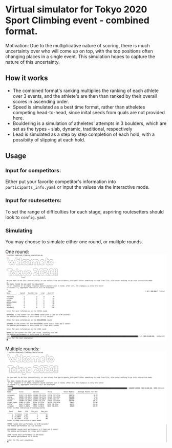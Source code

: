 # Virtual simulator for Tokyo 2020 Sport Climbing event - combined format.

Motivation: Due to the multiplicative nature of scoring, there is much uncertainty over who will come up on top, with the top positions often changing places in a single event. This simulation hopes to capture the nature of this uncertainty.

##  How it works
- The combined format's ranking multiplies the ranking of each athlete over 3 events, and the athlete's are then than ranked by their overall scores in ascending order.
- Speed is simulated as a best time format, rather than atheletes competing head-to-head, since inital seeds from quals are not provided here.
- Bouldering is a simulation of atheletes' attempts in 3 boulders, which are set as the types - slab, dynamic, traditional, respectively
- Lead is simulated as a step by step completion of each hold, with a possibiity of slipping at each hold.

## Usage
### Input for competitors:
Either put your favorite competitor's information into `participants_info.yaml` or input the values via the interactive mode.

### Input for routesetters:
To set the range of difficulties for each stage, aspriring routesetters should look to `config.yaml`

### Simulating
You may choose to simulate either one round, or mulitple rounds.

One round:
![Alt text](docs/images/single_round.png "One Round")

Multiple rounds:
![Alt text](docs/images/multiple_rounds.png "Multiple Rounds")
